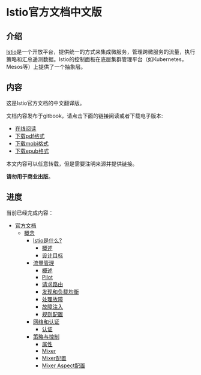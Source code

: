 # Istio官方文档中文版

## 介绍

[Istio](https://istio.io)是一个开放平台，提供统一的方式来集成微服务，管理跨微服务的流量，执行策略和汇总遥测数据。Istio的控制面板在底层集群管理平台（如Kubernetes，Mesos等）上提供了一个抽象层。

## 内容

这是Istio官方文档的中文翻译版。

文档内容发布于gitbook，请点击下面的链接阅读或者下载电子版本:

- [在线阅读][]
- [下载pdf格式][istio-pdf]
- [下载mobi格式][istio-mobi]
- [下载epub格式][istio-epub]

本文内容可以任意转载，但是需要注明来源并提供链接。

**请勿用于商业出版**。

[在线阅读]: http://istio.doczh.cn/
[istio-pdf]: https://www.gitbook.com/download/pdf/book/doczhcn/istio
[istio-mobi]: https://www.gitbook.com/download/mobi/book/doczhcn/istio
[istio-epub]: https://www.gitbook.com/download/epub/book/doczhcn/istio

## 进度

当前已经完成内容：

* [官方文档](docs/index.md)
	* [概念](docs/concepts/index.md)
		* [Istio是什么?](docs/concepts/what-is-istio/index.md)
            * [概述](docs/concepts/what-is-istio/overview.md)
            * [设计目标](docs/concepts/what-is-istio/goals.md)
        * [流量管理](docs/concepts/traffic-management/index.md)
            * [概述](docs/concepts/traffic-management/overview.md)
            * [Pilot](docs/concepts/traffic-management/pilot.md)
            * [请求路由](docs/concepts/traffic-management/request-routing.md)
            * [发现和负载均衡](docs/concepts/traffic-management/load-balancing.md)
            * [处理故障](docs/concepts/traffic-management/handling-failures.md)
            * [故障注入](docs/concepts/traffic-management/fault-injection.md)
            * [规则配置](docs/concepts/traffic-management/rules-configuration.md)
		* [网络和认证](docs/concepts/network-and-auth/index.md)
			* [认证](docs/concepts/network-and-auth/auth.md)
		* [策略与控制](docs/concepts/policy-and-control/index.md)
            * [属性](docs/concepts/policy-and-control/attributes.md)
            * [Mixer](docs/concepts/policy-and-control/mixer.md)
            * [Mixer配置](docs/concepts/policy-and-control/mixer-config.md)
            * [Mixer Aspect配置](docs/concepts/policy-and-control/mixer-aspect-config.md)

